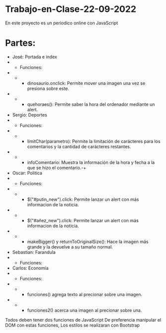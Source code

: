 # Trabajo-en-Clase-22-09-2022
En este proyecto es un periodico online con JavaScript

# Partes:
- José: Portada e index 
- - Funciones:
- - - dinosaurio.onclick: Permite mover una imagen una vez se presiona sobre este. 
- - - quehoraes(): Permite saber la hora del ordenador mediante un alert. 
- Sergio: Deportes
- - Funciones:
- - - limitChar(parametro): Permite la limitación de carácteres para los comentarios y la cantidad de carácteres restantes.
- - - infoComentario: Muestra la información de la hora y fecha a la que se hizo el comentario.-+
- Oscar: Politica
- - Funciones:
- - -  $("#putin_new").click: Permite lanzar un alert con más informacion de la noticia.
- - -  $("#añez_new").click: Permite lanzar un alert con más informacion de la noticia.
- - -  makeBigger() y returnToOriginalSize(): Hace la imagen más grande y la devuelve a su tamaño normal.
- Sebastian: Farandula
- - Funciones:
- Carlos: Economía
- - Funciones:
- - - funciones() agrega texto al precionar sobre una imagen.
- - - funciones2()  acerca una imagen al precionar sobre una.

Todos deben tener dos funciones de JavaScript De preferencia manipular el DOM con estas funciones, Los estilos se realizaran con Bootstrap
